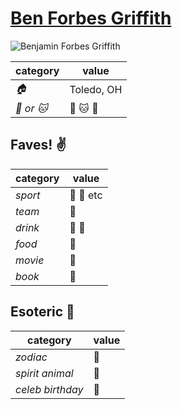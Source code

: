 # [Ben Forbes Griffith](https://github.com/Epicurean306)

![Benjamin Forbes Griffith](https://avatars3.githubusercontent.com/u/11682684?v=3&s=460)

| category | value |
|-----------|-------|
| _:house:_ | Toledo, OH |D
| _:dog: or :cat:_ | :dog: :cat: :dragon: |

## Faves! :v:

| category | value |
|----------|--------|
| _sport_  | :football: :basketball: etc |
| _team_   | :poop: |
| _drink_  | :beer: :wine_glass: |
| _food_   | :poop: |
| _movie_  | :poop: |
| _book_   | :poop: |

## Esoteric :crystal_ball:

| category | value |
|----------|-------|
| _zodiac_ | :poop: |
| _spirit animal_ | :poop: |
| _celeb birthday_ | :poop: |
